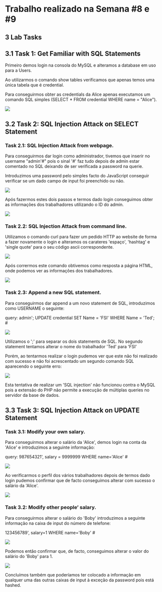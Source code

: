 # **Trabalho realizado na Semana #8 e #9**

## **3 Lab Tasks**

## **3.1 Task 1: Get Familiar with SQL Statements**

Primeiro demos login na consola do MySQL e alteramos a database em uso para a Users.

Ao utilizarmos o comando show tables verificamos que apenas temos uma única tabela que é credential.

Para conseguirmos obter as credentials da Alice apenas executamos um comando SQL simples (SELECT * FROM credential WHERE name = "Alice").

![](images/log8task1a.png)


## **3.2 Task 2: SQL Injection Attack on SELECT Statement**

### **Task 2.1: SQL Injection Attack from webpage.**

Para conseguirmos dar login como administrador, tivemos que inserir no username "admin'#" pois o sinal '#' faz tudo depois de admin estar comentado no SQL deixando de ser verificada a password na querie.


Introduzimos uma password pelo simples facto do JavaScript conseguir verificar se um dado campo de input foi preenchido ou não.

![](images/log8task21b.png)


Após fazermos estes dois passos e termos dado login conseguimos obter as informações dos trabalhadores utilizando o ID do admin.

![](images/log8task21a.png)


### **Task 2.2: SQL Injection Attack from command line.**

Utilizamos o comando curl para fazer um pedido HTTP ao website de forma a fazer novamente o login e alteramos os carateres 'espaço', 'hashtag' e 'single quote' para o seu código ascii correspondente.

![](images/log8task22a.png)


Após corrermos este comando obtivemos como resposta a página HTML, onde podemos ver as informações dos trabalhadores.

![](images/log8task22b.png)

### **Task 2.3: Append a new SQL statement.**

Para conseguirmos dar append a um novo statement de SQL, introduzimos como USERNAME o seguinte:

query: admin'; UPDATE credential SET Name = 'FSI' WHERE Name = 'Ted'; #

![](images/log8tas23a.png)


Utilizamos o ';' para separar os dois statements de SQL. No segundo statement tentamos alterar o nome do trabalhador 'Ted' para 'FSI'

Porém, ao tentarmos realizar o login pudemos ver que este não foi realizado com sucesso e não foi acrescentado um segundo comando SQL aparecendo o seguinte erro:

![](images/log8task23b.png)


Esta tentativa de realizar um 'SQL injection' não funcionou contra o MySQL pois a extensão do PHP não permite a execução de múltiplas queries no servidor da base de dados.



## **3.3 Task 3: SQL Injection Attack on UPDATE Statement**
 
### **Task 3.1: Modify your own salary.**
Para conseguirmos alterar o salário da 'Alice', demos login na conta da 'Alice' e introduzimos a seguinte informação:

query: 987654321', salary = 9999999 WHERE name='Alice' #

![](images/log8task3a.png)

Ao verificarmos o perfil dos vários trabalhadores depois de termos dado login pudemos confirmar que de facto conseguimos alterar com sucesso o salário da 'Alice'.

![](images/log8task3b.png)

### **Task 3.2: Modify other people’ salary.**

Para conseguirmos alterar o salário do 'Boby' introduzimos a seguinte informação na caixa de input do número de telefone:

123456789', salary=1 WHERE name='Boby' #

![](images/log8task32a.png)

Podemos então confirmar que, de facto, conseguimos alterar o valor do salário do 'Boby' para 1.

![](images/log8task32b.png)

Concluímos também que poderíamos ter colocado a informação em qualquer uma das outras caixas de input à exceção da password pois está hashed.